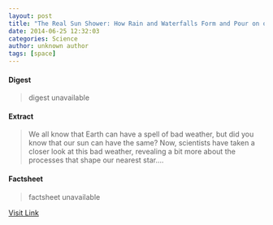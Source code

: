 ```yaml
---
layout: post
title: "The Real Sun Shower: How Rain and Waterfalls Form and Pour on our Nearest Star (VIDEO)"
date: 2014-06-25 12:32:03
categories: Science
author: unknown author
tags: [space]
---
```



#### Digest
>digest unavailable

#### Extract
>We all know that Earth can have a spell of bad weather, but did you know that our sun can have the same? Now, scientists have taken a closer look at this bad weather, revealing a bit more about the processes that shape our nearest star....

#### Factsheet
>factsheet unavailable

[Visit Link](http://www.scienceworldreport.com/articles/15648/20140625/real-sun-shower-rain-waterfalls-form-pour-nearest-star-video.htm)


